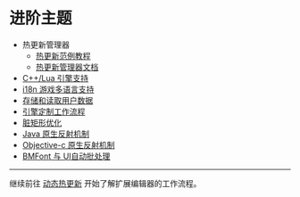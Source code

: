 # 进阶主题

- 热更新管理器
  - [热更新范例教程](hot-update.md)
  - [热更新管理器文档](assets-manager.md)
- [C++/Lua 引擎支持](cpp-lua.md)
- [i18n 游戏多语言支持](i18n.md)
- [存储和读取用户数据](data-storage.md)
- [引擎定制工作流程](engine-customization.md)
- [脏矩形优化](dirty-region.md)
- [Java 原生反射机制](java-reflection.md)
- [Objective-c 原生反射机制](oc-reflection.md)
- [BMFont 与 UI自动批处理](ui-auto-batch.md)

<hr>

继续前往 [动态热更新](hot-update.md) 开始了解扩展编辑器的工作流程。
